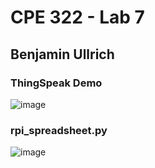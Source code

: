 # CPE 322 - Lab 7

## Benjamin Ullrich

### ThingSpeak Demo
![image](https://github.com/BenUllrich/CPE-322-Work/assets/108437018/6a5ba02c-e703-4d3c-9fd8-917ef964a243)

### rpi_spreadsheet.py
![image](https://github.com/BenUllrich/CPE-322-Work/assets/108437018/24468e42-e0a9-4e16-ab8e-3cdd8a3a453f)
